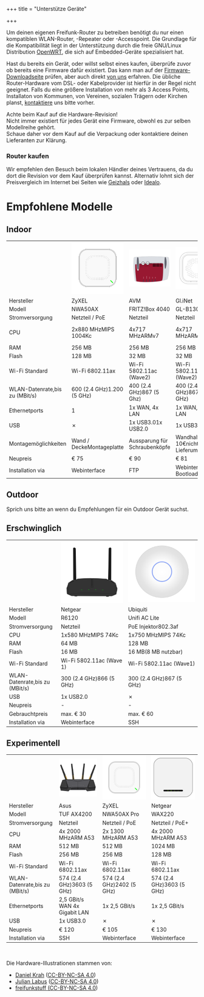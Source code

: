 +++
title = "Unterstütze Geräte"

+++

Um deinen eigenen Freifunk-Router zu betreiben benötigt du nur einen kompatiblen WLAN-Router, -Repeater oder -Accesspoint. Die Grundlage für die Kompatibilität liegt in der Unterstützung durch die freie GNU/Linux Distribution <a href="https://openwrt.org/">OpenWRT</a>, die sich auf Embedded-Geräte spezialisiert hat.

Hast du bereits ein Gerät, oder willst selbst eines kaufen, überprüfe zuvor ob bereits eine Firmware dafür existiert. Das kann man auf der <a href="https://firmware.darmstadt.freifunk.net">Firmware-Downloadseite</a> prüfen, aber auch direkt [von uns](/chat) erfahren. Die übliche Router-Hardware vom DSL- oder Kabelprovider ist hierfür in der Regel nicht geeignet. Falls du eine größere Installation von mehr als 3 Access Points, Installaton von Kommunen, von Vereinen, sozialen Trägern oder Kirchen planst, [kontaktiere](/chat) uns bitte vorher.

Achte beim Kauf auf die Hardware-Revision! <br />
Nicht immer existiert für jedes Gerät eine Firmware, obwohl es zur selben Modellreihe gehört. <br />
Schaue daher vor dem Kauf auf die Verpackung oder kontaktiere deinen Lieferanten zur Klärung.

<h3>Router kaufen</h3>
Wir empfehlen den Besuch beim lokalen Händler deines Vertrauens, da du dort die Revision vor dem Kauf überprüfen kannst.	Alternativ lohnt sich der Preisvergleich im Internet bei Seiten wie <a href="https://geizhals.de/">Geizhals</a> oder <a href="https://www.idealo.de">Idealo</a>.

<h1>Empfohlene Modelle</h1>

<h2>Indoor</h2>

|                                |                                                                   |                                                                    |                                                                 |                                                                         |
|--------------------------------|-------------------------------------------------------------------|--------------------------------------------------------------------|-----------------------------------------------------------------|-------------------------------------------------------------------------|
|                                | <img alt="ZyXEL NWA50AX" src="/images/routers/zyxel-nwa50ax.svg"> | <img alt="AVM FRITZ!Box 4040" src="/images/routers/fritz4040.svg"> | <img alt="GL.iNet GL-B1300" src="/images/routers/gl-b1300.svg"> | <img alt="D-Link DAP-X1860" src="/images/routers/d-link-dap-x1860.svg"> |
| Hersteller                     | ZyXEL                                                             | AVM                                                                | Gl.iNet                                                         | D-Link                                                                  |
| Modell                         | NWA50AX                                                           | FRITZ!Box 4040                                                     | GL-B1300                                                        | DAP-X1860                                                               |
| Stromversorgung                | Netzteil / PoE                                                    | Netzteil                                                           | Netzteil                                                        | Steckdose                                                               |
| CPU                            | 2x880 MHzMIPS 1004Kc                                              | 4x717 MHzARMv7                                                     | 4x717 MHzARMv7                                                  | 2x880 MHzMIPS 1004Kc                                                    |
| RAM                            | 256 MB                                                            | 256 MB                                                             | 256 MB                                                          | 256 MB                                                                  |
| Flash                          | 128 MB                                                            | 32 MB                                                              | 32 MB                                                           | 128 MB                                                                  |
| Wi-Fi Standard                 | Wi-Fi 6802.11ax                                                   | Wi-Fi 5802.11ac (Wave2)                                            | Wi-Fi 5802.11ac (Wave2)                                         | Wi-Fi 6802.11ax                                                         |
| WLAN-Datenrate,bis zu (MBit/s) | 600 (2.4 GHz)1.200 (5 GHz)                                        | 400 (2.4 GHz)867 (5 Ghz)                                           | 400 (2.4 GHz)867 (5 GHz)                                        | 600 (2.4 GHz)1.200 (5 GHz)                                              |
| Ethernetports                  | 1                                                                 | 1x WAN, 4x LAN                                                     | 1x WAN, 2x LAN                                                  | 1                                                                       |
| USB                            | &#x2717;                                                          | 1x USB3.01x USB2.0                                                 | 1x USB3.0                                                       | &#x2717;                                                                |
| Montagemöglichkeiten           | Wand / DeckeMontageplatte                                         | Aussparung für Schraubenköpfe                                      | Wandhalterung 10€nicht im Lieferumfang                          | Steckdose                                                               |
| Neupreis                       | € 75                                                              | € 90                                                               | € 81                                                            | € 25                                                                    |
| Installation via               | Webinterface                                                      | FTP                                                                | Webinterface(im Bootloader)                                     | Webinterface(im Bootloader)                                             |

<h2>Outdoor</h2>
Sprich uns bitte an wenn du Empfehlungen für ein Outdoor Gerät suchst.

<h2>Erschwinglich</h2>

|                                |                                                                   |                                                                               |
|--------------------------------|-------------------------------------------------------------------|-------------------------------------------------------------------------------|
|                                | <img alt="Netgear R6120" src="/images/routers/netgear-r6120.svg"> | <img alt="Ubiquiti Unifi AP AC-Lite" src="/images/routers/unifi_ac_lite.svg"> |
| Hersteller                     | Netgear                                                           | Ubiquiti                                                                      |
| Modell                         | R6120                                                             | Unifi AC Lite                                                                 |
| Stromversorgung                | Netzteil                                                          | PoE Injektor802.3af                                                           |
| CPU                            | 1x580 MHzMIPS 74Kc                                                | 1x750 MHzMIPS 74Kc                                                            |
| RAM                            | 64 MB                                                             | 128 MB                                                                        |
| Flash                          | 16 MB                                                             | 16 MB(8 MB nutzbar)                                                           |
| Wi-Fi Standard                 | Wi-Fi 5802.11ac (Wave 1)                                          | Wi-Fi 5802.11ac (Wave1)                                                       |
| WLAN-Datenrate,bis zu (MBit/s) | 300 (2.4 GHz)866 (5 GHz)                                          | 300 (2.4 GHz)867 (5 GHz)                                                      |
| USB                            | 1x USB2.0                                                         | &#x2717;                                                                      |
| Neupreis                       | -                                                                 | -                                                                             |
| Gebrauchtpreis                 | max. € 30                                                         | max. € 60                                                                     |
| Installation via               | Webinterface                                                      | SSH                                                                           |

<h2>Experimentell</h2>

|                                |                                                                       |                                                                       |                                                                     |
|--------------------------------|-----------------------------------------------------------------------|-----------------------------------------------------------------------|---------------------------------------------------------------------|
|                                | <img alt="Asus TUF AX4200" src="/images/routers/asus-tuf-ax4200.svg"> | <img alt="ZyXEL NWA50AX Pro" src="/images/routers/zyxel-nwa50ax.svg"> | <img alt="Netgear WAX220" src="/images/routers/netgear-wax220.svg"> |
| Hersteller                     | Asus                                                                  | ZyXEL                                                                 | Netgear                                                             |
| Modell                         | TUF AX4200                                                            | NWA50AX Pro                                                           | WAX220                                                              |
| Stromversorgung                | Netzteil                                                              | Netzteil / PoE                                                        | Netzteil / PoE+                                                     |
| CPU                            | 4x 2000 MHzARM A53                                                    | 2x 1300 MHzARM A53                                                    | 4x 2000 MHzARM A53                                                  |
| RAM                            | 512 MB                                                                | 512 MB                                                                | 1024 MB                                                             |
| Flash                          | 256 MB                                                                | 256 MB                                                                | 128 MB                                                              |
| Wi-Fi Standard                 | Wi-Fi 6802.11ax                                                       | Wi-Fi 6802.11ax                                                       | Wi-Fi 6802.11ax                                                     |
| WLAN-Datenrate,bis zu (MBit/s) | 574 (2.4 GHz)3603 (5 GHz)                                             | 574 (2.4 GHz)2402 (5 GHz)                                             | 574 (2.4 GHz)3603 (5 GHz)                                           |
| Ethernetports                  | 2,5 GBit/s WAN 4x Gigabit LAN                                         | 1x 2,5 GBit/s                                                         | 1x 2,5 GBit/s                                                       |
| USB                            | 1x USB3.0                                                             | &#x2717;                                                              | &#x2717;                                                            |
| Neupreis                       | € 120                                                                 | € 105                                                                 | € 130                                                               |
| Installation via               | SSH                                                                   | Webinterface                                                          | Webinterface                                                        |

<br />

Die Hardware-Illustrationen stammen von:
<ul>
	<li><a href="https://github.com/Moorviper/Freifunk-Router-Anleitungen">Daniel Krah</a> (<a href="https://creativecommons.org/licenses/by-nc-sa/4.0/">CC-BY-NC-SA 4.0</a>)</li>
	<li><a href="https://github.com/belzebub40k/router-pics">Julian Labus</a> (<a href="http://creativecommons.org/licenses/by-nc-sa/4.0/">CC-BY-NC-SA 4.0</a>)</li>
	<li><a href="https://github.com/freifunkstuff/meshviewer-hwimages">freifunkstuff (<a href="http://creativecommons.org/licenses/by-nc-sa/4.0/">CC-BY-NC-SA 4.0</a>)</a></li>
</ul>
